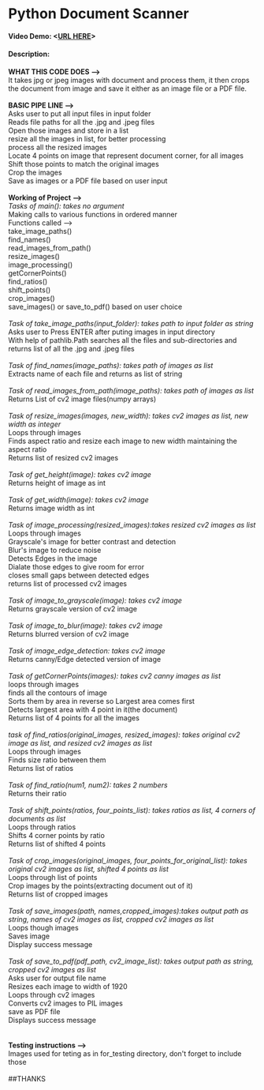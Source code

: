 # Python Document Scanner
#### Video Demo:  <[URL HERE](https://youtu.be/Afk0ljyIMU0)>
#### Description:
**WHAT THIS CODE DOES -->**
<br>It takes jpg or jpeg images with document and process them, it then crops the document from image and save it either as an image file or a PDF file.
<br>
<br>
**BASIC PIPE LINE -->**
<br>Asks user to put all input files in input folder
<br>Reads file paths for all the .jpg and .jpeg files
<br>Open those images and store in a list
<br>resize all the images in list, for better processing
<br>process all the resized images
<br>Locate 4 points on image that represent document corner, for all images
<br>Shift those points to match the original images
<br>Crop the images
<br>Save as images or a PDF file based on user input
<br>
<br>
**Working of Project -->**
<br>*Tasks of main(): takes no argument*
<br>Making calls to various functions in ordered manner
<br>Functions called -->
<br>take_image_paths()
<br>find_names()
<br>read_images_from_path()
<br>resize_images()
<br>image_processing()
<br>getCornerPoints()
<br>find_ratios()
<br>shift_points()
<br>crop_images()
<br>save_images() or save_to_pdf() based on user choice
<br>
<br>*Task of take_image_paths(input_folder): takes path to input folder as string*
<br>Asks user to Press ENTER after puting images in input directory
<br>With help of pathlib.Path searches all the files and sub-directories and returns list of all the .jpg and .jpeg files
<br>
<br>*Task of find_names(image_paths): takes path of images as list*
<br>Extracts name of each file and returns as list of string
<br>
<br>*Task of read_images_from_path(image_paths): takes path of images as list*
<br>Returns List of cv2 image files(numpy arrays)
<br>
<br>*Task of resize_images(images, new_width): takes cv2 images as list, new width as integer*
<br>Loops through images
<br>Finds aspect ratio and resize each image to new width maintaining the aspect ratio
<br>Returns list of resized cv2 images
<br>
<br>*Task of get_height(image): takes cv2 image*
<br>Returns height of image as int
<br>
<br>*Task of get_width(image): takes cv2 image*
<br>Returns image width as int
<br>
<br>*Task of image_processing(resized_images):takes resized cv2 images as list*
<br>Loops through images
<br>Grayscale's image for better contrast and detection
<br>Blur's image to reduce noise
<br>Detects Edges in the image
<br>Dialate those edges to give room for error
<br>closes small gaps between detected edges
<br>returns list of processed cv2 images
<br>
<br>*Task of image_to_grayscale(image): takes cv2 image*
<br>Returns grayscale version of cv2 image
<br>
<br>*Task of image_to_blur(image): takes cv2 image*
<br>Returns blurred version of cv2 image
<br>
<br>*Task of image_edge_detection: takes cv2 image*
<br>Returns canny/Edge detected version of image
<br>
<br>*Task of getCornerPoints(images): takes cv2 canny images as list*
<br>loops through images
<br>finds all the contours of image
<br>Sorts them by area in reverse so Largest area comes first
<br>Detects largest area with 4 point in it(the document)
<br>Returns list of 4 points for all the images
<br>
<br>*task of find_ratios(original_images, resized_images): takes original cv2 image as list, and resized cv2 images as list*
<br>Loops through images
<br>Finds size ratio between them
<br>Returns list of ratios
<br>
<br>*Task of find_ratio(num1, num2): takes 2 numbers*
<br>Returns their ratio
<br>
<br>*Task of shift_points(ratios, four_points_list): takes ratios as list, 4 corners of documents as list*
<br>Loops through ratios
<br>Shifts 4 corner points by ratio
<br>Returns list of shifted 4 points
<br>
<br>*Task of crop_images(original_images, four_points_for_original_list): takes original cv2 images as list, shifted 4 points as list*
<br>Loops through list of points
<br>Crop images by the points(extracting document out of it)
<br>Returns list of cropped images
<br>
<br>*Task of save_images(path, names,cropped_images):takes output path as string, names of cv2 images as list, cropped cv2 images as list*
<br>Loops though images
<br>Saves image
<br>Display success message
<br>
<br>*Task of save_to_pdf(pdf_path, cv2_image_list): takes output path as string, cropped cv2 images as list*
<br>Asks user for output file name
<br>Resizes each image to width of 1920
<br>Loops through cv2 images
<br>Converts cv2 images to PIL images
<br>save as PDF file
<br>Displays success message
<br>
<br>
<br>**Testing instructions -->**
<br>Images used for teting as in for_testing directory, don't forget to include those
<br>
<br>
##THANKS
